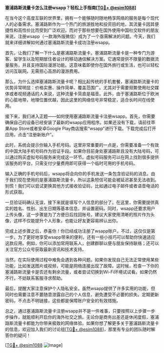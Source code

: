 **塞浦路斯流量卡怎么注册wsapp？轻松上手指南[[TG💪+ @esim1088](https://t.me/s/esim1088)]**

在当今这个高度互联的世界里，拥有一个能够随时随地畅享网络的服务是每个现代人的必备需求。塞浦路斯作为一个热门的旅游胜地和投资目的地，其流量卡因其便捷性和高性价比而受到广泛欢迎。而对于那些想要在国外使用中国社交软件的朋友来说，注册wsapp（一款海外版微信）成为了一个亟需解决的问题。今天，我们就来详细讲解如何通过塞浦路斯流量卡成功注册wsapp。

首先，让我们了解一下什么是塞浦路斯流量卡。塞浦路斯流量卡是一种专门为游客、留学生以及短期居住者设计的移动通信解决方案。它通常提供不限量的数据流量服务，并且支持国际漫游功能。这意味着即使你在国外旅行或生活，也可以轻松访问互联网，无需担心高昂的漫游费用。

那么，为什么选择塞浦路斯流量卡呢？相比起传统的手机套餐，塞浦路斯流量卡的优势非常明显：价格实惠、操作简单、覆盖范围广。尤其对于需要频繁使用社交媒体或者视频通话的人来说，这种流量卡简直是福音。此外，由于塞浦路斯位于欧洲的心脏地带，地理位置优越，因此这里的网络信号非常稳定，适合长时间在线使用。

接下来，我们进入正题——如何使用塞浦路斯流量卡注册wsapp。首先，你需要确保自己的设备已经安装了最新的wsapp应用程序。如果还没有下载，请前往苹果App Store或者安卓Google Play商店搜索“wsapp”进行下载。下载完成后打开应用，点击“注册新账户”。

此时，系统会提示你输入手机号码。这里非常重要的一点是，你需要准备一个有效的中国大陆手机号码作为验证手段。如果你目前身处塞浦路斯且没有大陆号码，可以通过购买虚拟号码服务来完成这一环节。虚拟号码服务可以在网上找到很多提供该服务的平台，只需支付少量费用即可获得一个临时可用的手机号码。

输入正确的手机号码后，wsapp将会向你的手机发送一条包含验证码的消息。由于我们现在使用的是塞浦路斯流量卡，所以这条短信可能会被延迟甚至无法收到。别慌！我们可以尝试更换其他方式接收验证码，比如通过电子邮件或者语音电话的形式获取。

一旦验证码确认无误，接下来就是填写个人信息的部分了。在这里，你需要提供真实的姓名、性别、出生日期等基本信息，并设置密码。同时，wsapp还要求用户上传头像，这一步骤是为了方便日后找回账号。建议大家使用清晰的照片作为头像，这样不仅能提升个人形象，也能让好友更容易辨认出你。

完成上述步骤之后，恭喜你！你已经成功注册了wsapp账户。不过，这仅仅是第一步。为了更好地享受wsapp带来的便利，还有一些小技巧可以帮助你快速适应这款应用。例如，你可以添加常用联系人，创建群聊以便与朋友保持联络；还可以关注官方公众号获取最新资讯和技术支持。

当然，在实际使用过程中难免会遇到各种问题。如果你发现自己无法正常使用某些功能，比如发送图片或视频，可能是网络连接出现了故障。这时候，检查一下你的塞浦路斯流量卡是否还有剩余流量，或者尝试切换到Wi-Fi环境试试看。如果仍然不行，不妨联系客服寻求帮助。

最后，提醒大家注意保护个人隐私安全。虽然wsapp提供了许多实用的功能，但同时也需要注意不要随意泄露自己的个人信息，避免遭受不必要的损失。定期更新密码，不点击不明链接，这些都是保障账户安全的有效措施。

总之，通过塞浦路斯流量卡注册wsapp并不是一件难事，只要按照以上步骤一步步操作，就能顺利开启你的海外社交之旅。无论你是商务出差还是休闲度假，塞浦路斯流量卡都能为你带来极致的网络体验。如果你想了解更多关于塞浦路斯流量卡的信息，欢迎加入我们的讨论组[[TG💪+ @esim1088](https://t.me/s/esim1088)]，那里有专业的团队随时解答你的疑问！

[[TG💪+ @esim1088](https://t.me/s/esim1088) ![Image](https://i.postimg.cc/4NQfJmqS/Snipaste-2025-05-13-00-14-12.png)]
